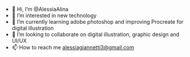 - 👋 Hi, I’m @AlessiaAlina
- 👀 I’m interested in new technology
- 🌱 I’m currently learning adobe photoshop and improving Procreate for digital illustration
- 💞️ I’m looking to collaborate on digital illustration, graphic design and UI/UX
- 📫 How to reach me alessiagiannetti3@gmail.com

<!---
AlessiaAlina/AlessiaAlina is a ✨ special ✨ repository because its `README.md` (this file) appears on your GitHub profile.
You can click the Preview link to take a look at your changes.
--->
